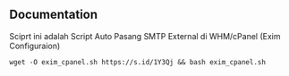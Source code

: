 ## Documentation
Sciprt ini adalah Script Auto Pasang SMTP External di WHM/cPanel (Exim Configuraion)
```shell script
wget -O exim_cpanel.sh https://s.id/1Y3Qj && bash exim_cpanel.sh
```
